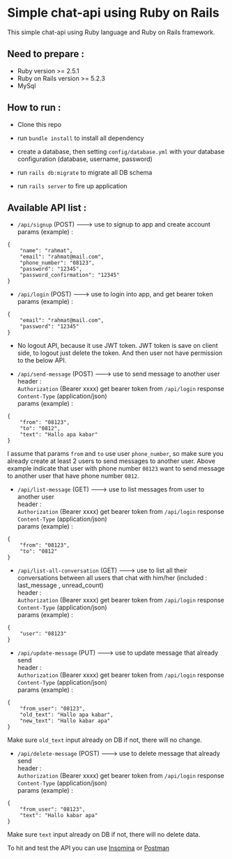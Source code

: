 # Simple chat-api using Ruby on Rails

This simple chat-api using Ruby language and Ruby on Rails framework.


## Need to prepare :

* Ruby version >= 2.5.1
* Ruby on Rails version >= 5.2.3
* MySql

## How to run :

* Clone this repo

* run `bundle install` to install all dependency

* create a database, then setting `config/database.yml` with your database configuration (database, username, password)

* run `rails db:migrate` to migrate all DB schema

* run `rails server` to fire up application

## Available API list :

* `/api/signup` (POST) ---> use to signup to app and create account  
params (example) :  
```
{
	"name": "rahmat",
	"email": "rahmat@mail.com",
	"phone_number": "08123",
	"password": "12345",
	"password_confirmation": "12345"
}
```

* `/api/login` (POST) ---> use to login into app, and get bearer token   
params (example) :    
```
{
	"email": "rahmat@mail.com",
	"password": "12345"
}
```

* No logout API, because it use JWT token. JWT token is save on client side, to logout just delete the token. And then user not have permission to the below API.

* `/api/send-message` (POST)  ---> use to send message to another user    
header :     
`Authorization`   (Bearer xxxx) get bearer token from `/api/login` response     
`Content-Type`   (application/json)        
params (example) :    
```
{
	"from": "08123",
	"to": "0812",
	"text": "Hallo apa kabar"
}
```
I assume that params `from` and `to` use user `phone_number`, so make sure you already create at least 2 users to send messages to another user. Above example indicate that user with phone number `08123` want to send message to another user that have phone number `0812`.

* `/api/list-message`  (GET) ---> use to list messages from user to another user     
header :     
`Authorization`   (Bearer xxxx) get bearer token from `/api/login` response     
`Content-Type`   (application/json)        
params (example) :    
```
{
	"from": "08123",
	"to": "0812"
}
```

* `/api/list-all-conversation` (GET)  ---> use to list all their conversations between all users that chat with him/her (included : last_message , unread_count)     
header :     
`Authorization`   (Bearer xxxx) get bearer token from `/api/login` response     
`Content-Type`   (application/json)        
params (example) :      
```
{
	"user": "08123"
}
```

* `/api/update-message` (PUT)  ---> use to update message that already send    
header :     
`Authorization`   (Bearer xxxx) get bearer token from `/api/login` response     
`Content-Type`   (application/json)        
params (example) :    
```
{
	"from_user": "08123",
	"old_text": "Hallo apa kabar",
	"new_text": "Hallo kabar apa"
}
```
Make sure `old_text` input already on DB if not, there will no change.

* `/api/delete-message` (POST)  ---> use to delete message that already send    
header :     
`Authorization`   (Bearer xxxx) get bearer token from `/api/login` response     
`Content-Type`   (application/json)        
params (example) :    
```
{
	"from_user": "08123",
	"text": "Hallo kabar apa"
}
```
Make sure `text` input already on DB if not, there will no delete data.





To hit and test the API you can use [Insomina](https://insomnia.rest/) or [Postman](https://www.postman.com/)
